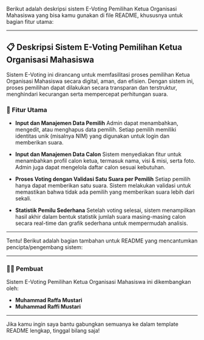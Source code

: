 Berikut adalah deskripsi sistem E-Voting Pemilihan Ketua Organisasi Mahasiswa yang bisa kamu gunakan di file README, khususnya untuk bagian fitur utama:

---

## 📋 Deskripsi Sistem E-Voting Pemilihan Ketua Organisasi Mahasiswa

Sistem E-Voting ini dirancang untuk memfasilitasi proses pemilihan Ketua Organisasi Mahasiswa secara digital, aman, dan efisien. Dengan sistem ini, proses pemilihan dapat dilakukan secara transparan dan terstruktur, menghindari kecurangan serta mempercepat perhitungan suara.

### 🔑 Fitur Utama

* **Input dan Manajemen Data Pemilih**
  Admin dapat menambahkan, mengedit, atau menghapus data pemilih. Setiap pemilih memiliki identitas unik (misalnya NIM) yang digunakan untuk login dan memberikan suara.

* **Input dan Manajemen Data Calon**
  Sistem menyediakan fitur untuk menambahkan profil calon ketua, termasuk nama, visi & misi, serta foto. Admin juga dapat mengelola daftar calon sesuai kebutuhan.

* **Proses Voting dengan Validasi Satu Suara per Pemilih**
  Setiap pemilih hanya dapat memberikan satu suara. Sistem melakukan validasi untuk memastikan bahwa tidak ada pemilih yang memberikan suara lebih dari sekali.

* **Statistik Pemilu Sederhana**
  Setelah voting selesai, sistem menampilkan hasil akhir dalam bentuk statistik jumlah suara masing-masing calon secara real-time dan grafik sederhana untuk mempermudah analisis.

---
Tentu! Berikut adalah bagian tambahan untuk README yang mencantumkan pencipta/pengembang sistem:

---

### 👨‍💻 Pembuat

Sistem E-Voting Pemilihan Ketua Organisasi Mahasiswa ini dikembangkan oleh:

* **Muhammad Raffa Mustari**
* **Muhammad Raffi Mustari**

---

Jika kamu ingin saya bantu gabungkan semuanya ke dalam template README lengkap, tinggal bilang saja!
